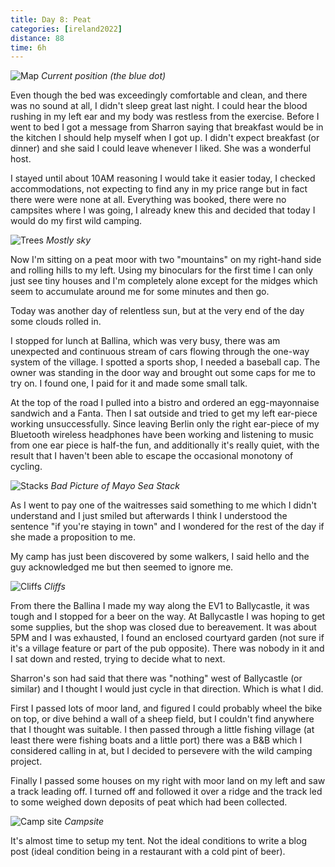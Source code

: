 ```yaml
--- 
title: Day 8: Peat
categories: [ireland2022]
distance: 88
time: 6h
---
```


![Map](/images/ireland2022/20220813_map.jpg) 
*Current position (the blue dot)*

Even though the bed was exceedingly comfortable and clean, and there was no
sound at all, I didn't sleep great last night. I could hear the blood rushing
in my left ear and my body was restless from the exercise. Before I went to
bed I got a message from Sharron saying that breakfast would be in the kitchen
I should help myself when I got up. I didn't expect breakfast (or dinner) and
she said I could leave whenever I liked. She was a wonderful host.

I stayed until about 10AM reasoning I would take it easier today, I checked
accommodations, not expecting to find any in my price range but in fact there
were were none at all. Everything was booked, there were no campsites where I
was going, I already knew this and decided that today I would do my first wild
camping.

![Trees](/images/ireland2022/20220813_1.jpg) 
*Mostly sky*

Now I'm sitting on a peat moor with two "mountains" on my right-hand side and
rolling hills to my left. Using my binoculars for the first time I can only
just see tiny houses and I'm completely alone except for the midges which
seem to accumulate around me for some minutes and then go.

Today was another day of relentless sun, but at the very end of the day some
clouds rolled in.

I stopped for lunch at Ballina, which was very busy, there was am unexpected
and continuous stream of cars flowing through the one-way system of the
village. I spotted a sports shop, I needed a baseball cap. The owner was
standing in the door way and brought out some caps for me to try on. I found
one, I paid for it and made some small talk.

At the top of the road I pulled into a bistro and ordered an egg-mayonnaise
sandwich and a Fanta. Then I sat outside and tried to get my left ear-piece
working unsuccessfully. Since leaving Berlin only the right ear-piece of my
Bluetooth wireless headphones have been working and listening to music from
one ear piece is half-the fun, and additionally it's really quiet, with the
result that I haven't been able to escape the occasional monotony of cycling.

![Stacks](/images/ireland2022/20220813_4.jpg) 
*Bad Picture of Mayo Sea Stack*

As I went to pay one of the waitresses said something to me which I didn't
understand and I just smiled but afterwards I think I understood the sentence
"if you're staying in town" and I wondered for the rest of the day if she made
a proposition to me.

My camp has just been discovered by some walkers, I said hello and the guy
acknowledged me but then seemed to ignore me.

![Cliffs](/images/ireland2022/20220813_2.jpg) 
*Cliffs*

From there the Ballina I made my way along the EV1 to Ballycastle, it was
tough and I stopped for a beer on the way. At Ballycastle I was hoping to get
some supplies, but the shop was closed due to bereavement. It was about 5PM
and I was exhausted, I found an enclosed courtyard garden (not sure if it's a
village feature or part of the pub opposite). There was nobody in it and I sat
down and rested, trying to decide what to next.

Sharron's son had said that there was "nothing" west of Ballycastle (or
similar) and I thought I would just cycle in that direction. Which is what I
did.

First I passed lots of moor land, and figured I could probably wheel the bike
on top, or dive behind a wall of a sheep field, but I couldn't find anywhere
that I thought was suitable. I then passed through a little fishing village
(at least there were fishing boats and a little port) there was a B&B which I
considered calling in at, but I decided to persevere with the wild camping
project.

Finally I passed some houses on my right with moor land on my left and saw a
track leading off. I turned off and followed it over a ridge and the track led
to some weighed down deposits of peat which had been collected.

![Camp site](/images/ireland2022/20220813_4.jpg) 
*Campsite*

It's almost time to setup my tent. Not the ideal conditions to write a blog
post (ideal condition being in a restaurant with a cold pint of beer).

